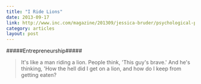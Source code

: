 ```yaml
---
title: "I Ride Lions"
date: 2013-09-17
link: http://www.inc.com/magazine/201309/jessica-bruder/psychological-price-of-entrepreneurship.html
category: articles
layout: post
---
```


#####Entrepreneurship#####

> It's like a man riding a lion. People think, 'This guy's brave.' And he's
> thinking, 'How the hell did I get on a lion, and how do I keep from getting
> eaten?
